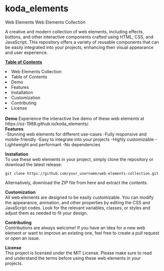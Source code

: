 # koda_elements
Web Elements
Web Elements Collection

A creative and modern collection of web elements, including effects, buttons, and other interactive components crafted using HTML, CSS, and JavaScript. This repository offers a variety of reusable components that can be easily integrated into your projects, enhancing their visual appearance and user experience.

<u><b>Table of Contents</b></u>
<li>Web Elements Collection</li>
<li>Table of Contents</li>
<li>Demo</li>
<li>Features</li>
<li>Installation</li>
<li>Customization</li>
<li>Contributing</li>
<li>License</li>
<br/>
<b>Demo</b>
Experience the interactive live demo of these web elements at https://oz-1988.github.io/koda_elements/.<br/>
<b>Features</b><br>
 -Stunning web elements for different use-cases
 -Fully responsive and mobile-friendly
 -Easy to integrate into your projects
 -Highly customizable
 -Lightweight and performant
 -No dependencies

<b>Installation</b><br>
To use these web elements in your project, simply clone the repository or download the latest release:
<pre><code>git clone https://github.com/your_username/web-elements-collection.git</code></pre> 
Alternatively, download the ZIP file from here and extract the contents.

<b>Customization</b><br>
All web elements are designed to be easily customizable. You can modify the appearance, animation, and other properties by editing the CSS and JavaScript codes. Look for the relevant variables, classes, or styles and adjust them as needed to fit your design.

<b>Contributing</b><br>
Contributions are always welcome! If you have an idea for a new web element or want to improve an existing one, feel free to create a pull request or open an issue.

<b>License</b><br>
This project is licensed under the MIT License. Please make sure to read and understand the terms before using these web elements in your projects.
